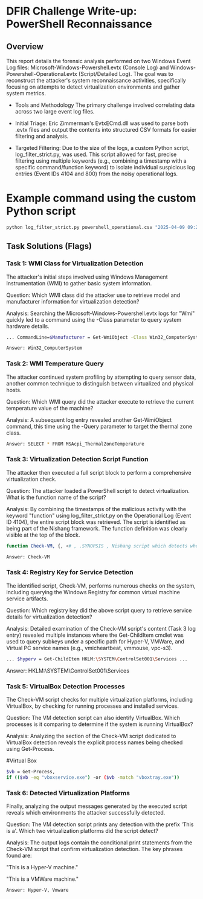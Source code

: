 #  DFIR Challenge Write-up: PowerShell Reconnaissance
## Overview
This report details the forensic analysis performed on two Windows Event Log files: Microsoft-Windows-Powershell.evtx (Console Log) and Windows-Powershell-Operational.evtx (Script/Detailed Log). The goal was to reconstruct the attacker's system reconnaissance activities, specifically focusing on attempts to detect virtualization environments and gather system metrics.

- Tools and Methodology
The primary challenge involved correlating data across two large event log files.

- Initial Triage: Eric Zimmerman's EvtxECmd.dll was used to parse both .evtx files and output the contents into structured CSV formats for easier filtering and analysis.

- Targeted Filtering: Due to the size of the logs, a custom Python script, log_filter_strict.py, was used. This script allowed for fast, precise filtering using multiple keywords (e.g., combining a timestamp with a specific command/function keyword) to isolate individual suspicious log entries (Event IDs 4104 and 800) from the noisy operational logs.

# Example command using the custom Python script

```python 
python log_filter_strict.py powershell_operational.csv "2025-04-09 09:20:53" "function"
```

## Task Solutions (Flags)
### Task 1: WMI Class for Virtualization Detection
The attacker's initial steps involved using Windows Management Instrumentation (WMI) to gather basic system information.

Question: Which WMI class did the attacker use to retrieve model and manufacturer information for virtualization detection?

Analysis: Searching the Microsoft-Windows-Powershell.evtx logs for "Wmi" quickly led to a command using the -Class parameter to query system hardware details.
```bash
... CommandLine=$Manufacturer = Get-WmiObject -Class Win32_ComputerSystem | select-object -expandproperty "Manufacturer" ...
```
```bash
Answer: Win32_ComputerSystem
```
### Task 2: WMI Temperature Query
The attacker continued system profiling by attempting to query sensor data, another common technique to distinguish between virtualized and physical hosts.

Question: Which WMI query did the attacker execute to retrieve the current temperature value of the machine?

Analysis: A subsequent log entry revealed another Get-WmiObject command, this time using the -Query parameter to target the thermal zone class.
```bash 
Answer: SELECT * FROM MSAcpi_ThermalZoneTemperature
```
### Task 3: Virtualization Detection Script Function
The attacker then executed a full script block to perform a comprehensive virtualization check.

Question: The attacker loaded a PowerShell script to detect virtualization. What is the function name of the script?

Analysis: By combining the timestamps of the malicious activity with the keyword "function" using log_filter_strict.py on the Operational Log (Event ID 4104), the entire script block was retrieved. The script is identified as being part of the Nishang framework. The function definition was clearly visible at the top of the block.
```bash 
function Check-VM, {, <# , .SYNOPSIS , Nishang script which detects whether it is in a known virtual machine. ... #>
```
```bash
Answer: Check-VM
```
### Task 4: Registry Key for Service Detection
The identified script, Check-VM, performs numerous checks on the system, including querying the Windows Registry for common virtual machine service artifacts.

Question: Which registry key did the above script query to retrieve service details for virtualization detection?

Analysis: Detailed examination of the Check-VM script's content (Task 3 log entry) revealed multiple instances where the Get-ChildItem cmdlet was used to query subkeys under a specific path for Hyper-V, VMWare, and Virtual PC service names (e.g., vmicheartbeat, vmmouse, vpc-s3).
```bash 
... $hyperv = Get-ChildItem HKLM:\SYSTEM\ControlSet001\Services ...
```
Answer: HKLM:\SYSTEM\ControlSet001\Services

### Task 5: VirtualBox Detection Processes
The Check-VM script checks for multiple virtualization platforms, including VirtualBox, by checking for running processes and installed services.

Question: The VM detection script can also identify VirtualBox. Which processes is it comparing to determine if the system is running VirtualBox?

Analysis: Analyzing the section of the Check-VM script dedicated to VirtualBox detection reveals the explicit process names being checked using Get-Process.

#Virtual Box
```bash 
$vb = Get-Process,
if (($vb -eq "vboxservice.exe") -or ($vb -match "vboxtray.exe"))
```
### Task 6: Detected Virtualization Platforms
Finally, analyzing the output messages generated by the executed script reveals which environments the attacker successfully detected.

Question: The VM detection script prints any detection with the prefix 'This is a'. Which two virtualization platforms did the script detect?

Analysis: The output logs contain the conditional print statements from the Check-VM script that confirm virtualization detection. The key phrases found are:

"This is a Hyper-V machine."

"This is a VMWare machine."
``` bash 
Answer: Hyper-V, Vmware
```